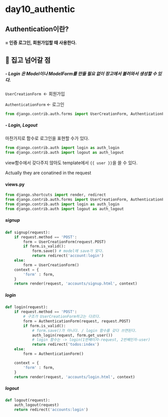 # day10_authentic

## Authentication이란?

####  = 인증 로그인, 회원가입할 때 사용한다.



## 🔮 집고 넘어갈 점

##### - Login 은 Model이나 ModelForm를 만들 필요 없이 장고에서 불러와서 생성할 수 있다.

`UserCreationForm `<- 회원가입

`AuthenticationForm` <- 로그인

```python
from django.contrib.auth.forms import UserCreationForm, AuthenticationForm
```



##### -  Login, Logout

마찬가지로 함수로 로그인을 표현할 수가 있다.

```python
from django.contrib.auth import login as auth_login
from django.contrib.auth import logout as auth_logout
```





view함수에서 갖다주지 않아도 template에서 `{{ user }}`을 쓸 수 있다.

Actually they are conatined in the request





#### views.py

```python
from django.shortcuts import render, redirect
from django.contrib.auth.forms import UserCreationForm, AuthenticationForm
from django.contrib.auth import login as auth_login
from django.contrib.auth import logout as auth_logout
```

##### signup

```python
def signup(request):
    if request.method == 'POST':
        form = UserCreationForm(request.POST)
        if form.is_valid():
            form.save() # model에 save가 맞다.
            return redirect('account:login')
    else:
        form = UserCreationForm()
    context = {
        'form' : form,
    }
    return render(request, 'accounts/signup.html', context)
```



##### login

```python
def login(request):
    if request.method == 'POST':
        # 구조가 UserCreationForm하고는 다르다.
        form = AuthenticationForm(request, request.POST)
        if form.is_valid():
            # form.save()가 아니다. / login 함수를 갖다 쓰면된다.
            auth_login(request, form.get_user())
            # login 함수는 -> login(1번째이자-request, 2번째인자-user)
            return redirect('todos:index')
    else:
        form = AuthenticationForm()

    context = {
        'form' : form,
    }
    return render(request, 'accounts/login.html', context)
```



##### logout

```python
def logout(request):
    auth_logout(request)
    return redirect('accounts:login')
```

